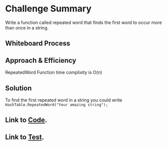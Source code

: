 # Challenge Summary
Write a function called repeated word that finds the first word to occur more than once in a string.

## Whiteboard Process

## Approach & Efficiency
RepeatedWord Function time complixity is O(n)

## Solution
To find the first repeated word in a string you could write<br>
``HashTable.RepeatedWord("Your amazing string");``

## Link to [Code](../data-structures-project/HashTable.cs).
## Link to [Test](../TestDataStructuresProject/UnitTest1.cs).
